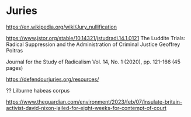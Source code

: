 # Juries

https://en.wikipedia.org/wiki/Jury_nullification

https://www.jstor.org/stable/10.14321/jstudradi.14.1.0121
The Luddite Trials: Radical Suppression and the Administration of Criminal Justice
Geoffrey Poitras

Journal for the Study of Radicalism
Vol. 14, No. 1 (2020), pp. 121-166 (45 pages)


https://defendourjuries.org/resources/


??
Lilburne habeas corpus



https://www.theguardian.com/environment/2023/feb/07/insulate-britain-activist-david-nixon-jailed-for-eight-weeks-for-contempt-of-court